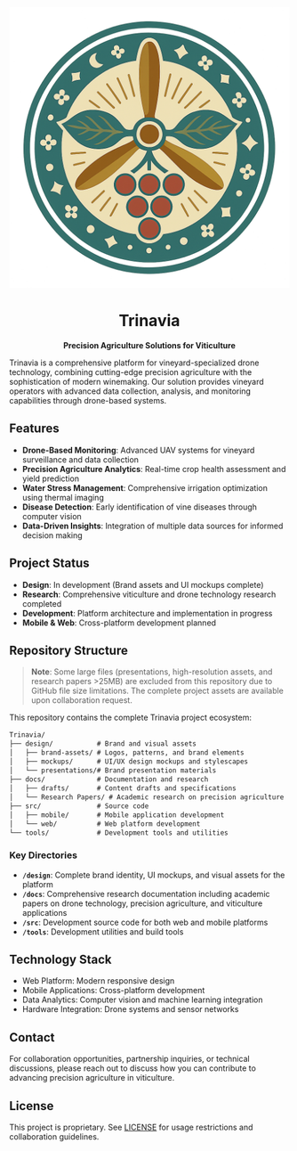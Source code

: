 <div align="center">

![Trinavia Logo](design/brand-assets/logos/emblem-noname-transparent.png)

# Trinavia

**Precision Agriculture Solutions for Viticulture**

</div>

Trinavia is a comprehensive platform for vineyard-specialized drone technology, combining cutting-edge precision agriculture with the sophistication of modern winemaking. Our solution provides vineyard operators with advanced data collection, analysis, and monitoring capabilities through drone-based systems.

## Features

- **Drone-Based Monitoring**: Advanced UAV systems for vineyard surveillance and data collection
- **Precision Agriculture Analytics**: Real-time crop health assessment and yield prediction
- **Water Stress Management**: Comprehensive irrigation optimization using thermal imaging
- **Disease Detection**: Early identification of vine diseases through computer vision
- **Data-Driven Insights**: Integration of multiple data sources for informed decision making

## Project Status

- **Design**: In development (Brand assets and UI mockups complete)
- **Research**: Comprehensive viticulture and drone technology research completed
- **Development**: Platform architecture and implementation in progress
- **Mobile & Web**: Cross-platform development planned

## Repository Structure

> **Note**: Some large files (presentations, high-resolution assets, and research papers >25MB) are excluded from this repository due to GitHub file size limitations. The complete project assets are available upon collaboration request.

This repository contains the complete Trinavia project ecosystem:

```
Trinavia/
├── design/           # Brand and visual assets
│   ├── brand-assets/ # Logos, patterns, and brand elements
│   ├── mockups/      # UI/UX design mockups and stylescapes
│   └── presentations/# Brand presentation materials
├── docs/             # Documentation and research
│   ├── drafts/       # Content drafts and specifications
│   └── Research Papers/ # Academic research on precision agriculture
├── src/              # Source code
│   ├── mobile/       # Mobile application development
│   └── web/          # Web platform development
└── tools/            # Development tools and utilities
```

### Key Directories

- **`/design`**: Complete brand identity, UI mockups, and visual assets for the platform
- **`/docs`**: Comprehensive research documentation including academic papers on drone technology, precision agriculture, and viticulture applications
- **`/src`**: Development source code for both web and mobile platforms
- **`/tools`**: Development utilities and build tools

## Technology Stack

- Web Platform: Modern responsive design
- Mobile Applications: Cross-platform development
- Data Analytics: Computer vision and machine learning integration
- Hardware Integration: Drone systems and sensor networks

## Contact

For collaboration opportunities, partnership inquiries, or technical discussions, please reach out to discuss how you can contribute to advancing precision agriculture in viticulture.

## License

This project is proprietary. See [LICENSE](LICENSE) for usage restrictions and collaboration guidelines.